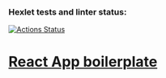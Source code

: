 ### Hexlet tests and linter status:
[![Actions Status](https://github.com/MussonTMN/frontend-project-12/workflows/hexlet-check/badge.svg)](https://github.com/MussonTMN/frontend-project-12/actions)

# [React App boilerplate](https://frontend-project-12-production-8146.up.railway.app/)